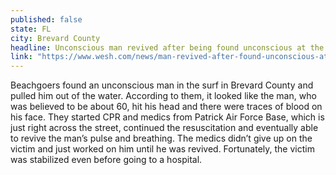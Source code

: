 ```yaml
---
published: false
state: FL
city: Brevard County
headline: Unconscious man revived after being found unconscious at the beach
link: "https://www.wesh.com/news/man-revived-after-found-unconscious-at-brevard-county-beach/30619404"
---
```


Beachgoers found an unconscious man in the surf in Brevard County and pulled him out of the water. According to them, it looked like the man, who was believed to be about 60, hit his head and there were traces of blood on his face. They started CPR and medics from Patrick Air Force Base, which is just right across the street, continued the resuscitation and eventually able to revive the man’s pulse and breathing. The medics didn’t give up on the victim and just worked on him until he was revived. Fortunately, the victim was stabilized even before going to a hospital.